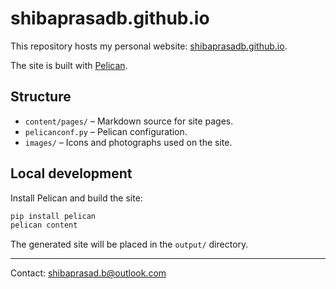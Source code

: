 # shibaprasadb.github.io

This repository hosts my personal website: [shibaprasadb.github.io](https://shibaprasadb.github.io).

The site is built with [Pelican](https://blog.getpelican.com/).

## Structure

- `content/pages/` – Markdown source for site pages.
- `pelicanconf.py` – Pelican configuration.
- `images/` – Icons and photographs used on the site.

## Local development

Install Pelican and build the site:

```bash
pip install pelican
pelican content
```

The generated site will be placed in the `output/` directory.

---

Contact: [shibaprasad.b@outlook.com](mailto:shibaprasad.b@outlook.com)
